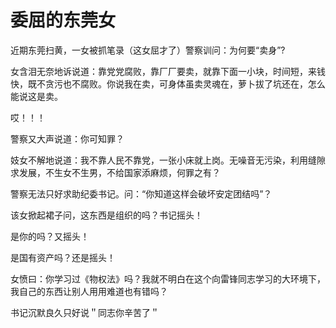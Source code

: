 # 委屈的东莞女

近期东莞扫黄，一女被抓笔录（这女屈才了）警察训问：为何要“卖身”?          

女含泪无奈地诉说道：靠党党腐败，靠厂厂要卖，就靠下面一小块，时间短，来钱快，既不贪污也不腐败。你说我在卖，可身体虽卖灵魂在，萝卜拔了坑还在，怎么能说这是卖。

哎！！！          

警察又大声说道：你可知罪？          

妓女不解地说道：我不靠人民不靠党，一张小床就上岗。无噪音无污染，利用缝隙求发展，不生女不生男，不给国家添麻烦，何罪之有？　　          

警察无法只好求助纪委书记。问：“你知道这样会破坏安定团结吗”？          

该女掀起裙子问，这东西是组织的吗？书记摇头！

是你的吗？又摇头！

是国有资产吗？还是摇头！

女愤曰：你学习过《物权法》吗？我就不明白在这个向雷锋同志学习的大环境下，我自己的东西让别人用用难道也有错吗？          

书记沉默良久只好说＂同志你辛苦了＂    
